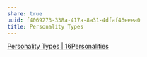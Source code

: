 ```yaml
---
share: true
uuid: f4069273-338a-417a-8a31-4dfaf46eeea0
title: Personality Types
---
```

[Personality Types | 16Personalities](https://www.16personalities.com/personality-types)
